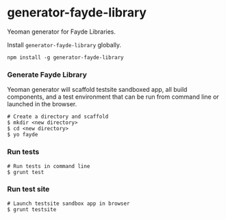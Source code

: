 generator-fayde-library
===================

Yeoman generator for Fayde Libraries.

Install `generator-fayde-library` globally.

`npm install -g generator-fayde-library`

### Generate Fayde Library

Yeoman generator will scaffold testsite sandboxed app, all build components, and a test environment that can be run from command line or launched in the browser.

```
# Create a directory and scaffold
$ mkdir <new directory>
$ cd <new directory>
$ yo fayde
```

### Run tests
```
# Run tests in command line
$ grunt test
```

### Run test site
```
# Launch testsite sandbox app in browser
$ grunt testsite
```
